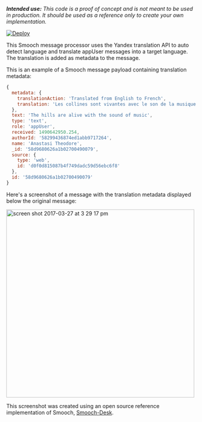 _**Intended use:** This code is a proof of concept and is not meant to be used in production. It should be used as a reference only to create your own implementation._

[![Deploy](https://www.herokucdn.com/deploy/button.svg)](https://heroku.com/deploy)

This Smooch message processor uses the Yandex translation API to auto detect language and translate appUser messages into a target language. The translation is added as metadata to the message.

This is an example of a Smooch message payload containing translation metadata:

```javascript
{
  metadata: {
    translationAction: 'Translated from English to French',
    translation: 'Les collines sont vivantes avec le son de la musique'
  },
  text: 'The hills are alive with the sound of music',
  type: 'text',
  role: 'appUser',
  received: 1490642950.254,
  authorId: '58299436874ed1abb9717264',
  name: 'Anastasi Theodore',
  _id: '58d9680626a1b02700490079',
  source: {
    type: 'web',
    id: 'd0f0d815087b4f749dadc59d56ebc6f8'
  },
  id: '58d9680626a1b02700490079'
}
```

Here's a screenshot of a message with the translation metadata displayed below the original message:

<img width="497" alt="screen shot 2017-03-27 at 3 29 17 pm" src="https://cloud.githubusercontent.com/assets/2235885/24374451/ed840a58-1302-11e7-88e7-4861f7707563.png">

This screenshot was created using an open source reference implementation of Smooch, [Smooch-Desk](https://github.com/smooch/smooch-desk).
